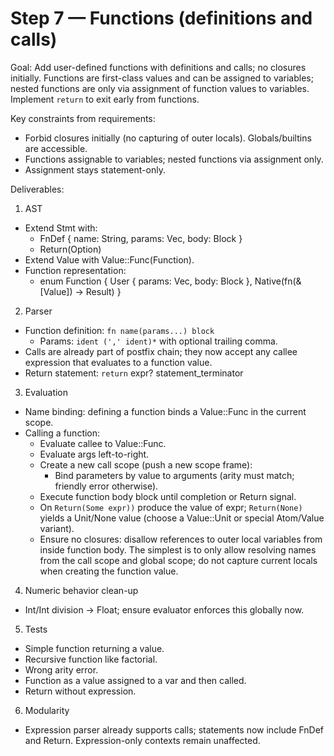 # Step 7 — Functions (definitions and calls)

Goal: Add user-defined functions with definitions and calls; no closures initially. Functions are first-class values and can be assigned to variables; nested functions are only via assignment of function values to variables. Implement `return` to exit early from functions.

Key constraints from requirements:
- Forbid closures initially (no capturing of outer locals). Globals/builtins are accessible.
- Functions assignable to variables; nested functions via assignment only.
- Assignment stays statement-only.

Deliverables:
1) AST
- Extend Stmt with:
  - FnDef { name: String, params: Vec<String>, body: Block }
  - Return(Option<Expr>)
- Extend Value with Value::Func(Function).
- Function representation:
  - enum Function { User { params: Vec<String>, body: Block }, Native(fn(&[Value]) -> Result<Value>) }

2) Parser
- Function definition: `fn name(params...) block`
  - Params: `ident (',' ident)*` with optional trailing comma.
- Calls are already part of postfix chain; they now accept any callee expression that evaluates to a function value.
- Return statement: `return` expr? statement_terminator

3) Evaluation
- Name binding: defining a function binds a Value::Func in the current scope.
- Calling a function:
  - Evaluate callee to Value::Func.
  - Evaluate args left-to-right.
  - Create a new call scope (push a new scope frame):
    - Bind parameters by value to arguments (arity must match; friendly error otherwise).
  - Execute function body block until completion or Return signal.
  - On `Return(Some expr))` produce the value of expr; `Return(None)` yields a Unit/None value (choose a Value::Unit or special Atom/Value variant).
  - Ensure no closures: disallow references to outer local variables from inside function body. The simplest is to only allow resolving names from the call scope and global scope; do not capture current locals when creating the function value.

4) Numeric behavior clean-up
- Int/Int division → Float; ensure evaluator enforces this globally now.

5) Tests
- Simple function returning a value.
- Recursive function like factorial.
- Wrong arity error.
- Function as a value assigned to a var and then called.
- Return without expression.

6) Modularity
- Expression parser already supports calls; statements now include FnDef and Return. Expression-only contexts remain unaffected.

